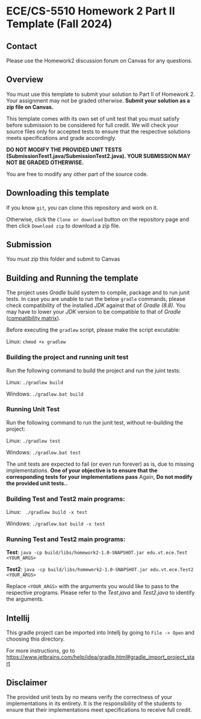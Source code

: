 # ECE/CS-5510 Homework 2 Part II Template (Fall 2024)

## Contact

Please use the Homework2 discussion forum on Canvas for any questions.

## Overview

You must use this template to submit your solution to Part II of Homework 2. 
Your assignment may not be graded otherwise. 
**Submit your solution as a zip file on Canvas.** 

This template comes with its own set of unit test that you must satisfy before submission to be considered for full credit. 
We will check your source files only for accepted tests to ensure that the respective solutions meets specifications and grade accordingly.

**DO NOT MODIFY THE PROVIDED UNIT TESTS (SubmissionTest1.java/SubmissionTest2.java). YOUR SUBMISSION MAY NOT BE GRADED OTHERWISE.** 

You are free to modify any other part of the source code.

## Downloading this template

If you know `git`, you can clone this repository and work on it.

Otherwise, click the `Clone or download` button on the repository page and then click `Download zip` to download a zip file.   

## Submission

You must zip this folder and submit to Canvas

## Building and Running the template

The project uses _Gradle_ build system to compile, package and to run junit tests. In case you are unable to run the below `gradle` commands, please check compatibility of the installed _JDK_ against that of _Gradle (8.8)_. You may have to lower your _JDK_ version to be compatible to that of _Gradle_ ([compatibility matrix](https://docs.gradle.org/current/userguide/compatibility.html)).

Before executing the `gradlew` script, please make the script excutable:

Linux: `chmod +x gradlew`

### Building the project and running unit test

Run the following command to build the project and run the juint tests:

Linux: `./gradlew build`

Windows: `./gradlew.bat build`

### Running Unit Test

Run the following command to run the junit test, without re-building the project:

Linux: `./gradlew test`

Windows: `./gradlew.bat test`

The unit tests are expected to fail (or even run forever) as is, due to missing implementations. 
**One of your objective is to ensure that the corresponding tests for your implementations pass**
Again, **Do not modify the provided unit tests..** 

### Building Test and Test2 main programs:

Linux: ` ./gradlew build -x test`

Windows: `./gradlew.bat build -x test`

### Running Test and Test2 main programs:

__Test__:
`java -cp build/libs/homework2-1.0-SNAPSHOT.jar edu.vt.ece.Test <YOUR_ARGS>`

__Test2__:
`java -cp build/libs/homework2-1.0-SNAPSHOT.jar edu.vt.ece.Test2 <YOUR_ARGS>`

Replace `<YOUR_ARGS>` with the arguments you would like to pass to the respective programs. Please refer to the _Test.java_ and _Test2.java_ to identify the arguments.

## Intellij

This gradle project can be imported into Intellj by going to `File -> Open` and choosing this directory.

For more instructions, go to https://www.jetbrains.com/help/idea/gradle.html#gradle_import_project_start

## Disclaimer

The provided unit tests by no means verify the correctness of your implementations in its entirety. 
It is the responsibility of the students to ensure that their implementations meet specifications to receive full credit.
